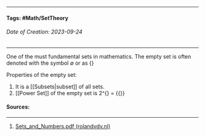 __________________________________________________________________________
#### **Tags:** #Math/SetTheory 
###### *Date of Creation: 2023-09-24*
__________________________________________________________________________

One of the must fundamental sets in mathematics. The empty set is often denoted with the symbol $\emptyset$ or as {}

Properties of the empty set:
1. It is a [[Subsets|subset]] of all sets. 
2. [[Power Set]] of the empty set is 2^{} = {{}}

#### Sources:
__________________________________________________________________________
1. [Sets_and_Numbers.pdf (rolandvdv.nl)](https://www.rolandvdv.nl/Sets_and_Numbers.pdf)